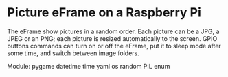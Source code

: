 # Picture eFrame on a Raspberry Pi


The eFrame show pictures in a random order. Each picture can be a JPG, a JPEG or an PNG; each picture is resized automatically to the screen. GPIO buttons commands can turn on or off the eFrame, put it to sleep mode after some time, and switch between image folders.


Module:
pygame
datetime
time
yaml
os
random
PIL
enum
